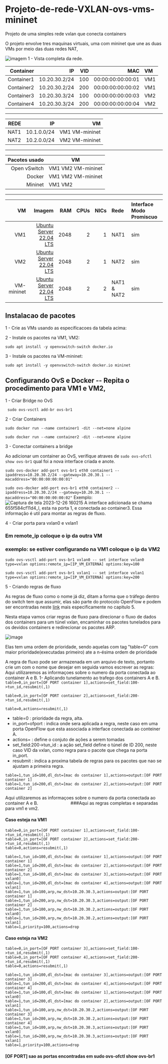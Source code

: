 # Projeto-de-rede-VXLAN-ovs-vms-mininet
Projeto de uma simples rede vxlan que conecta containers

O projeto envolve tres maquinas virtuais, uma com mininet que une as duas VMs por meio das duas redes NAT,

![ imagem 1 - Vista completa da rede. ](https://github.com/LucasVMonteiro/Projeto-de-rede-VXLAN-ovs-vms-mininet/assets/59663614/136ca614-c56b-4216-9691-4efceaa9f82b)


| Container   | IP          | VID         | MAC               |VM         |
|------------:|------------:|------------:|------------------:|:----------|
|Container1   |10.20.30.2/24|          100| 00:00:00:00:00:01 |VM1        |
|Container2   |10.20.30.2/24|          200| 00:00:00:00:00:02 |VM1        |
|Container3   |10.20.30.3/24|          100| 00:00:00:00:00:03 |VM2        |
|Container4   |10.20.30.3/24|          200| 00:00:00:00:00:04 |VM2        |
---
| REDE        | IP          | VM          | 
|------------:|------------:|------------:|
|NAT1         |10.1.0.0/24|VM1 VM-mininet|
|NAT2         |10.2.0.0/24|VM2 VM-mininet|
---
|Pacotes usado| VM               |
|------------:|------------------|
|Open vSwitch |VM1 VM2 VM-mininet|
|Docker       |VM1 VM2 VM-mininet|
|Mininet      |VM1 VM2           |
---
| VM          | Imagem      | RAM         | CPUs              |NICs        |Rede       | Interface Modo Promiscuo |
|------------:|------------:|------------:|------------------:|-----------:|:----------|:----------|
|VM1          |[Ubuntu Server 22.04 LTS](https://ubuntu.com/download/server)|         2048| 2                 |1           |NAT1       |sim|
|VM2          |[Ubuntu Server 22.04 LTS](https://ubuntu.com/download/server)|         2048| 2                 |1           |NAT2       |sim|
|VM-mininet   |[Ubuntu Server 22.04 LTS](https://ubuntu.com/download/server)|         2048| 2                 |2           |NAT1 & NAT2|sim|

## Instalacao de pacotes

1 - Crie as VMs usando as especificacoes da tabela acima:

2 - Instale os pacotes na VM1, VM2:


```sudo apt install -y openvswitch-switch docker.io```

3 - Instale os pacotes na VM-mininet:

``` sudo apt install -y openvswitch-switch docker.io mininet ```


## Configurando OvS e Docker -- Repita o procedimento para VM1 e VM2, 

1 - Criar Bridge no OvS


``` sudo ovs-vsctl add-br ovs-br1```

2 - Criar Containers


```sudo docker run --name container1 -dit --net=none alpine```

```sudo docker run --name container2 -dit --net=none alpine```

3 - Conectar containers a bridge

Ao adicionar um container ao OvS, verifique atraves de ``` sudo ovs-ofctl show ovs-br1 ``` qual foi a nova interface criada e anote.

```sudo ovs-docker add-port ovs-br1 eth0 container1 --ipaddress=10.20.30.2/24 --gateway=10.20.30.1 --macaddress="00:00:00:00:00:01"```

```sudo ovs-docker add-port ovs-br1 eth0 container2 --ipaddress=10.20.30.2/24 --gateway=10.20.30.1 --macaddress="00:00:00:00:00:02"```
Exemplo:
![Captura de tela 2023-12-26 160215](https://github.com/LucasVMonteiro/Projeto-de-rede-VXLAN-ovs-vms-mininet/assets/59663614/d65bd276-027a-4e61-9d62-488b2c6a9191)
A interface adicionada se chama 655f584cf11d4_l, esta na porta 1, e conectada ao container3. Essa informação é util para montar as regras de fluxo.

4 - Criar porta para vxlan0 e vxlan1

### Em remote_ip coloque o ip da outra VM
### exemplo: se estiver configurando na VM1 coloque o ip da VM2


```sudo ovs-vsctl add-port ovs-br1 vxlan0 -- set interface vxlan0 type=vxlan options:remote_ip=[IP_VM_EXTERNA] options:key=100```

```sudo ovs-vsctl add-port ovs-br1 vxlan1 -- set interface vxlan1 type=vxlan options:remote_ip=[IP_VM_EXTERNA] options:key=200```


5 - Criando regras de fluxo

As regras de fluxo como o nome já diz, ditam a forma que o tráfego dentro do switch tem que assumir, elas são parte do protocolo OpenFlow e podem ser encontradas neste [link](https://opennetworking.org/wp-content/uploads/2013/04/openflow-spec-v1.3.1.pdf) mais especificamente no capitulo 5.

Nesta etapa vamos criar regras de fluxo para direcionar o fluxo de dados dos containers para um túnel vxlan, encaminhar os pacotes tunelados para os devidos containers e redirecionar os pacotes ARP.

![image](https://github.com/LucasVMonteiro/Projeto-de-rede-VXLAN-ovs-vms-mininet/assets/59663614/fdb25fa0-e689-49fc-a4d9-d6703b3e2374)

Elas tem uma ordem de prioridade, sendo aquelas com tag "table=0" com maior prioridade(executadas primeiro) ate a n-ésima ordem de prioridade



A regra de fluxo pode ser armazenada em um arquivo de texto, portanto crie um com o nome que desejar
em seguida vamos escrever as regras:
Aqui utilizaremos as informaçoes sobre o numero da porta conectada ao container A e B.
1- Aplicando tunelamento ao trafego dos containers A e B.
```table=0,in_port=[OF PORT container 1],actions=set_field:100->tun_id,resubmit(,1)```

```table=0,in_port=[OF PORT container 2],actions=set_field:200->tun_id,resubmit(,1) ```

``` table=0,actions=resubmit(,1) ```

- table=0 : prioridade da regra, alta.
- in_port=ofport : indica onde sera aplicada a regra, neste caso em uma porta OpenFlow que esta associada a interface conectada ao conteiner A.
- actions= : define o conjuto de ações a serem tomadas
- set_field:200->tun_id : a ação set_field define o túnel de ID 200, neste caso VID da vxlan, como regra para o pacote que chega na porta in_port.
- resubmit : indica a proxima tabela de regras para os pacotes que nao se ajustam a primeira regra.
  
```
table=1,tun_id=100,dl_dst=[mac do container 1],actions=output:[OF PORT container 1]
table=1,tun_id=200,dl_dst=[mac do container 2],actions=output:[OF PORT container 2]

```
Aqui utilizaremos as informaçoes sobre o numero da porta conectada ao container A e B.
``` ```
``` ```
``` ```
``` ```
``` ```
``` ```
``` ```
``` ```
``` ```
###Aqui as regras completas e separadas para vm1 e vm2.
#### Caso esteja na VM1

```
table=0,in_port=[OF PORT container 1],actions=set_field:100->tun_id,resubmit(,1)
table=0,in_port=[OF PORT container 2],actions=set_field:200->tun_id,resubmit(,1)
table=0,actions=resubmit(,1)

table=1,tun_id=100,dl_dst=[mac do container 1],actions=output:[OF PORT container 1]
table=1,tun_id=200,dl_dst=[mac do container 2],actions=output:[OF PORT container 2]
table=1,tun_id=100,dl_dst=[mac do container 3],actions=output:[OF PORT vxlan0]
table=1,tun_id=200,dl_dst=[mac do container 4],actions=output:[OF PORT vxlan1]
table=1,tun_id=100,arp,nw_dst=10.20.30.3,actions=output:[OF PORT container 1]
table=1,tun_id=200,arp,nw_dst=10.20.30.3,actions=output:[OF PORT container 2]
table=1,tun_id=100,arp,nw_dst=10.20.30.2,actions=output:[OF PORT vxlan0]
table=1,tun_id=200,arp,nw_dst=10.20.30.2,actions=output:[OF PORT vxlan1]
table=1,priority=100,actions=drop
```

#### Caso esteja na VM2

```
table=0,in_port=[OF PORT container 3],actions=set_field:100->tun_id,resubmit(,1)
table=0,in_port=[OF PORT container 4],actions=set_field:200->tun_id,resubmit(,1)
table=0,actions=resubmit(,1)

table=1,tun_id=100,dl_dst=[mac do container 3],actions=output:[OF PORT container 3]
table=1,tun_id=200,dl_dst=[mac do container 4],actions=output:[OF PORT container 4]
table=1,tun_id=100,dl_dst=[mac do container 1],actions=output:[OF PORT vxlan0]
table=1,tun_id=200,dl_dst=[mac do container 2],actions=output:[OF PORT vxlan1]
table=1,tun_id=100,arp,nw_dst=10.20.30.2,actions=output:[OF PORT container 3]
table=1,tun_id=200,arp,nw_dst=10.20.30.2,actions=output:[OF PORT container 4]
table=1,tun_id=100,arp,nw_dst=10.20.30.3,actions=output:[OF PORT vxlan0]
table=1,tun_id=200,arp,nw_dst=10.20.30.3,actions=output:[OF PORT vxlan1]
table=1,priority=100,actions=drop

```

#### [OF PORT] sao as portas encontradas em sudo ovs-ofctl show ovs-br1





